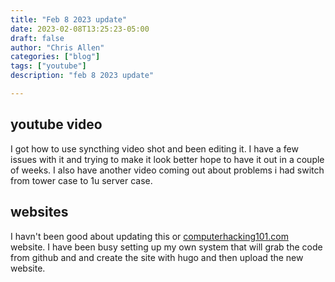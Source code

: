 ```yaml
---
title: "Feb 8 2023 update"
date: 2023-02-08T13:25:23-05:00
draft: false
author: "Chris Allen"
categories: ["blog"]
tags: ["youtube"]
description: "feb 8 2023 update"

---
```


## youtube video

I got how to use syncthing video shot and been editing it.  I have a few issues with it and trying to make it look better hope to have it out in a couple of weeks.  I also have another video coming out about problems i had switch from tower case to 1u server case.

## websites

I havn't been good about updating this or  [computerhacking101.com](https://computerhacking101.com) website. I have been busy setting up my own system that will grab the code from github and and create the site with hugo and then upload the new website.
